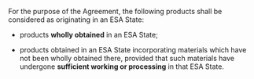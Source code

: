For the purpose of the Agreement, the following products shall be considered as originating in an ESA State:

- products **wholly obtained** in an ESA State;

- products obtained in an ESA State incorporating materials which have not been wholly obtained there, provided that such materials have undergone **sufficient working or processing** in that ESA State.
